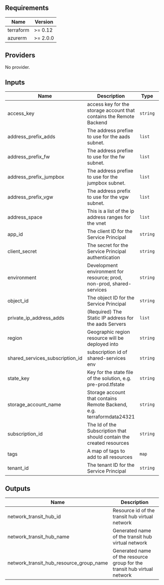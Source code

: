 ## Requirements

| Name | Version |
|------|---------|
| terraform | >= 0.12 |
| azurerm | >= 2.0.0 |

## Providers

No provider.

## Inputs

| Name | Description | Type | Default | Required |
|------|-------------|------|---------|:--------:|
| access\_key | access key for the storage account that contains the Remote Backend | `string` | n/a | yes |
| address\_prefix\_adds | The address prefixe to use for the aads subnet. | `list` | n/a | yes |
| address\_prefix\_fw | The address prefixe to use for the fw subnet. | `list` | n/a | yes |
| address\_prefix\_jumpbox | The address prefixe to use for the jumpbox subnet. | `list` | n/a | yes |
| address\_prefix\_vgw | The address prefix to use for the vgw subnet. | `list` | n/a | yes |
| address\_space | This is a list of the ip address ranges for the vnet | `list` | n/a | yes |
| app\_id | The client ID for the Service Principal | `string` | n/a | yes |
| client\_secret | The secret for the Service Principal authentication | `string` | n/a | yes |
| environment | Development environment for resource; prod, non-prod, shared-services | `string` | n/a | yes |
| object\_id | The object ID for the Service Principal | `string` | n/a | yes |
| private\_ip\_address\_adds | (Required) The Static IP address for the aads Servers | `list` | n/a | yes |
| region | Geographic region resource will be deployed into | `string` | n/a | yes |
| shared\_services\_subscription\_id | subscription id of shared-services env | `string` | n/a | yes |
| state\_key | Key for the state file of the solution, e.g. pre-prod.tfstate | `string` | n/a | yes |
| storage\_account\_name | Storage account that contains Remote Backend, e.g. terraformdata24321 | `string` | n/a | yes |
| subscription\_id | The Id of the Subscription that should contain the created resources | `string` | n/a | yes |
| tags | A map of tags to add to all resources | `map` | `{}` | no |
| tenant\_id | The tenant ID for the Service Principal | `string` | n/a | yes |

## Outputs

| Name | Description |
|------|-------------|
| network\_transit\_hub\_id | Resource id of the transit hub virtual network |
| network\_transit\_hub\_name | Generated name of the transit hub virtual network |
| network\_transit\_hub\_resource\_group\_name | Generated name of the resource group for the transit hub virtual network |

